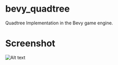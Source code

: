# bevy_quadtree
Quadtree Implementation in the Bevy game engine.

# Screenshot
![Alt text](screenshot.png "QuadTree")
